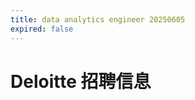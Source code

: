 ```yaml
---
title: data analytics engineer 20250605
expired: false
---
```


# Deloitte 招聘信息

<JobPostingTable job-posting-json-path="deloitte/data/data-analytics-engineer-20250609.json" />
